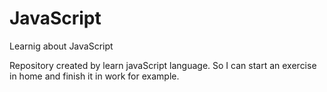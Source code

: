# JavaScript
Learnig about JavaScript

Repository created by learn javaScript language. So I can start an exercise in home and finish it in work for example.

